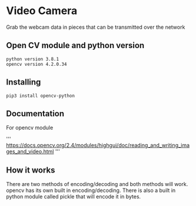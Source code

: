 
# Video Camera 

Grab the webcam data in pieces that can be transmitted over the network

## Open CV module and python version 

```
python version 3.8.1
opencv version 4.2.0.34
```

## Installing 
```
pip3 install opencv-python
```

## Documentation 

For opencv module 

'''
https://docs.opencv.org/2.4/modules/highgui/doc/reading_and_writing_images_and_video.html
'''

## How it works

There are two methods of encoding/decoding and both methods will work.
opencv has its own built in encoding/decoding.
There is also a built in python module called pickle that will encode it in bytes.